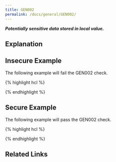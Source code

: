 ```yaml
---
title: GEN002
permalink: /docs/general/GEN002/
---
```


***Potentially sensitive data stored in local value.***

## Explanation





## Insecure Example

The following example will fail the GEN002 check.

{% highlight hcl %}



{% endhighlight %}

## Secure Example

The following example will pass the GEN002 check.

{% highlight hcl %}



{% endhighlight %}

## Related Links


